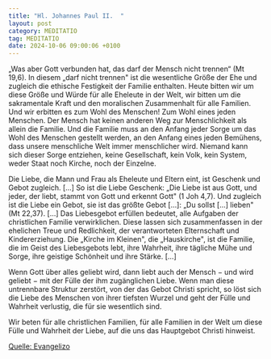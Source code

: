 ```yaml
---
title: "Hl. Johannes Paul II.  "
layout: post
category: MEDITATIO
tag: MEDITATIO
date: 2024-10-06 09:00:06 +0100
---
```


„Was aber Gott verbunden hat, das darf der Mensch nicht trennen“ (Mt 19,6). In diesem „darf nicht trennen" ist die wesentliche Größe der Ehe und zugleich die ethische Festigkeit der Familie enthalten. Heute bitten wir um diese Größe und Würde für alle Eheleute in der Welt, wir bitten um die sakramentale Kraft und den moralischen Zusammenhalt für alle Familien.<!--more--> Und wir erbitten es zum Wohl des Menschen! Zum Wohl eines jeden Menschen. Der Mensch hat keinen anderen Weg zur Menschlichkeit als allein die Familie. Und die Familie muss an den Anfang jeder Sorge um das Wohl des Menschen gestellt werden, an den Anfang eines jeden Bemühens, dass unsere menschliche Welt immer menschlicher wird. Niemand kann sich dieser Sorge entziehen, keine Gesellschaft, kein Volk, kein System, weder Staat noch Kirche, noch der Einzelne.
 
Die Liebe, die Mann und Frau als Eheleute und Eltern eint, ist Geschenk und Gebot zugleich. […] So ist die Liebe Geschenk: „Die Liebe ist aus Gott, und jeder, der liebt, stammt von Gott und erkennt Gott" (1 Joh 4,7). Und zugleich ist die Liebe ein Gebot, sie ist das größte Gebot […]: „Du sollst [...] lieben" (Mt 22,37). […] Das Liebesgebot erfüllen bedeutet, alle Aufgaben der christlichen Familie verwirklichen. Diese lassen sich zusammenfassen in der ehelichen Treue und Redlichkeit, der verantworteten Elternschaft und Kindererziehung. Die „Kirche im Kleinen", die „Hauskirche", ist die Familie, die im Geist des Liebesgebots lebt, ihre Wahrheit, ihre tägliche Mühe und Sorge, ihre geistige Schönheit und ihre Stärke. […]
 
Wenn Gott über alles geliebt wird, dann liebt auch der Mensch − und wird geliebt − mit der Fülle der ihm zugänglichen Liebe. Wenn man diese untrennbare Struktur zerstört, von der das Gebot Christi spricht, so löst sich die Liebe des Menschen von ihrer tiefsten Wurzel und geht der Fülle und Wahrheit verlustig, die für sie wesentlich sind.
 
Wir beten für alle christlichen Familien, für alle Familien in der Welt um diese Fülle und Wahrheit der Liebe, auf die uns das Hauptgebot Christi hinweist.
 

[Quelle: Evangelizo](https://evangeliumtagfuertag.org/DE/gospel)